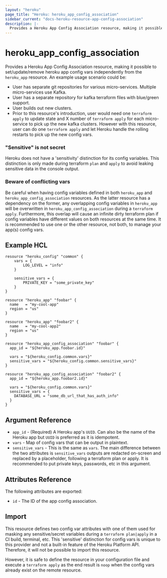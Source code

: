 ```yaml
---
layout: "heroku"
page_title: "Heroku: heroku_app_config_association"
sidebar_current: "docs-heroku-resource-app-config-association"
description: |-
  Provides a Heroku App Config Association resource, making it possible set, update, and remove Heroku app config vars 
---
```


# heroku\_app\_config\_association
Provides a Heroku App Config Association resource, making it possible to set/update/remove heroku app config vars independently from
the `heroku_app` resource. An example usage scenario could be:

* User has separate git repositories for various micro-services. Multiple micro-services use Kafka.
* User has a separate repository for kafka terraform files with blue/green support.
* User builds out new clusters.
* Prior to this resource's introduction, user would need one `terraform apply` to update state and X number of `terraform apply`
for each micro-service to pick up the new kafka clusters. However with this resource, user can do one `terraform apply`
and let Heroku handle the rolling restarts to pick up the new config vars.

### "Sensitive" is not secret
Heroku does not have a 'sensitivity' distinction for its config variables.
This distinction is only made during terraform `plan` and `apply` to avoid leaking sensitive data in the console output.

### Beware of conflicting vars
Be careful when having config variables defined in both `heroku_app` and `heroku_app_config_association` resources. As the latter resource
has a dependency on the former, any overlapping config variables in `heroku_app` will be overwritten in `heroku_app_config_association`
during a `terraform apply`. Furthermore, this overlap will cause an infinite dirty terraform plan if config variables have
different values on both resources at the same time. It is recommended to use one or the other resource, not both, to manage your app(s) config vars.

## Example HCL
```hcl
resource "heroku_config" "common" {
    vars = {
        LOG_LEVEL = "info"
    }

    sensitive_vars = {
        PRIVATE_KEY = "some_private_key"
    }
}

resource "heroku_app" "foobar" {
  name   = "my-cool-app"
  region = "us"
}

resource "heroku_app" "foobar2" {
  name   = "my-cool-app2"
  region = "us"
}

resource "heroku_app_config_association" "foobar" {
  app_id = "${heroku_app.foobar.id}"

  vars = "${heroku_config.common.vars}"
  sensitive_vars = "${heroku_config.common.sensitive_vars}"
}

resource "heroku_app_config_association" "foobar2" {
  app_id = "${heroku_app.foobar2.id}"

  vars = "${heroku_config.common.vars}"
  sensitive_vars = {
    DATABASE_URL = "some_db_url_that_has_auth_info"
  }
}
```

## Argument Reference

* `app_id` - (Required) A Heroku app's `UUID`. Can also be the name of the Heroku app but `UUID` is preferred as it is idempotent.
* `vars` - Map of config vars that can be output in plaintext.
* `sensitive_vars` - This is the same as `vars`. The main difference between the two
attributes is `sensitive_vars` outputs are redacted on-screen and replaced by a <sensitive> placeholder, following a terraform
plan or apply. It is recommended to put private keys, passwords, etc in this argument.

## Attributes Reference
The following attributes are exported:

* `id` - The ID of the app config association.

## Import
This resource defines two config var attributes with one of them used for masking any sensitive/secret variables
during a `terraform plan|apply` in a CI build, terminal, etc. This 'sensitive' distinction for config vars is unique to
this provider and not a built-in feature of the Heroku Platform API. Therefore, it will not be possible to import
this resource.

However, it is safe to define the resource in your configuration file and execute a `terraform apply`
as the end result is `noop` when the config vars already exist on the remote resource.
